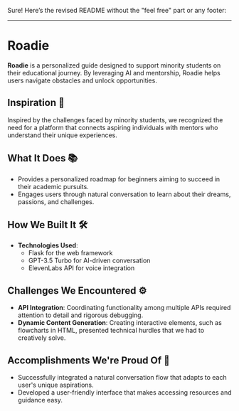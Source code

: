 Sure! Here’s the revised README without the "feel free" part or any footer:

---

# Roadie

**Roadie** is a personalized guide designed to support minority students on their educational journey. By leveraging AI and mentorship, Roadie helps users navigate obstacles and unlock opportunities.

## Inspiration 🌟
Inspired by the challenges faced by minority students, we recognized the need for a platform that connects aspiring individuals with mentors who understand their unique experiences.

## What It Does 📚
- Provides a personalized roadmap for beginners aiming to succeed in their academic pursuits.
- Engages users through natural conversation to learn about their dreams, passions, and challenges.

## How We Built It 🛠️
- **Technologies Used**:
  - Flask for the web framework
  - GPT-3.5 Turbo for AI-driven conversation
  - ElevenLabs API for voice integration

## Challenges We Encountered ⚙️
- **API Integration**: Coordinating functionality among multiple APIs required attention to detail and rigorous debugging.
- **Dynamic Content Generation**: Creating interactive elements, such as flowcharts in HTML, presented technical hurdles that we had to creatively solve.

## Accomplishments We're Proud Of 🎉
- Successfully integrated a natural conversation flow that adapts to each user's unique aspirations.
- Developed a user-friendly interface that makes accessing resources and guidance easy.

